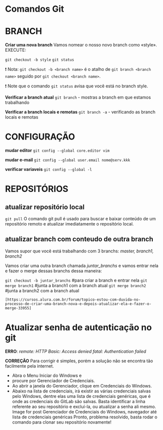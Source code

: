 # Comandos Git

# BRANCH

**Criar uma nova branch**
    Vamos nomear o nosso novo branch como «style».
    EXECUTE:

`git checkout -b style`
`git status`

:exclamation: Nota: `git checkout -b <branch name>` é o atalho de `git branch <branch name>` seguido por `git checkout <branch name>`.

:exclamation: Note que o comando `git status` avisa que você está no branch style.


**Verificar a branch atual**
`git branch` - mostras a branch em que estamos trabalhando

**Verificar a branch locais e remotas**
`git branch -a` - verificando as branch locais e remotas



# CONFIGURAÇÃO

**mudar editor**
    `git config --global core.editor vim`

**mudar e-mail**
    `git config --global user.email nome@serv.kkk`

**verificar variaveis**
    `git config --global -l` 

# REPOSITÓRIOS

## atualizar repositório local
`git pull`
O comando git pull é usado para buscar e baixar conteúdo de um repositório remoto e atualizar imediatamente o repositório local. 


## atualizar branch com conteudo de outra branch
   Vamos supor que você está trabalhando com 3 branchs: *master, branch1, branch2*

   Vamos criar uma outra branch chamada *juntar_branchs* e vamos entrar nela e fazer o merge dessas branchs dessa maneira:

   `git checkout -b juntar_branchs` #para criar a branch e entrar nela
   `git merge branch1` #junta a branch1 com a branch atual
   `git merge branch2` #junta a branch2 com a branch atual

    
    [https://cursos.alura.com.br/forum/topico-estou-com-duvida-no-processo-de-criar-uma-branch-nova-e-depois-atualizar-ela-e-fazer-o-merge-33955]




# Atualizar senha de autenticação no git
**ERRO**:
_remote: HTTP Basic: Access denied_
_fatal: Authentication failed_

**CORREÇÃO**
Para corrigir é simples, porém a solução não se encontra tão facilmente pela internet. 
- Abra o Menu Iniciar do Windows e 
- procure por Gerenciador de Credenciais.
- Ao abrir a janela do Gerenciador, clique em Credenciais do Windows.
- Abaixo na lista de credenciais, irá existir as várias credenciais salvas pelo Windows, dentre elas uma lista de credenciais genéricas, que é onde as credenciais do GitLab são salvas. Basta identificar a linha referente ao seu repositório e excluí-la, ou atualizar a senha ali mesmo.
Image for post
Gerenciador de Credenciais do Windows, navegador até lista de credenciais genéricas
Pronto, problema resolvido, basta rodar o comando para clonar seu repositório novamente!